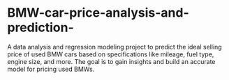 # BMW-car-price-analysis-and-prediction-
A data analysis and regression modeling project to predict the ideal selling price of used BMW cars based on specifications like mileage, fuel type, engine size, and more. The goal is to gain insights and build an accurate model for pricing used BMWs.
